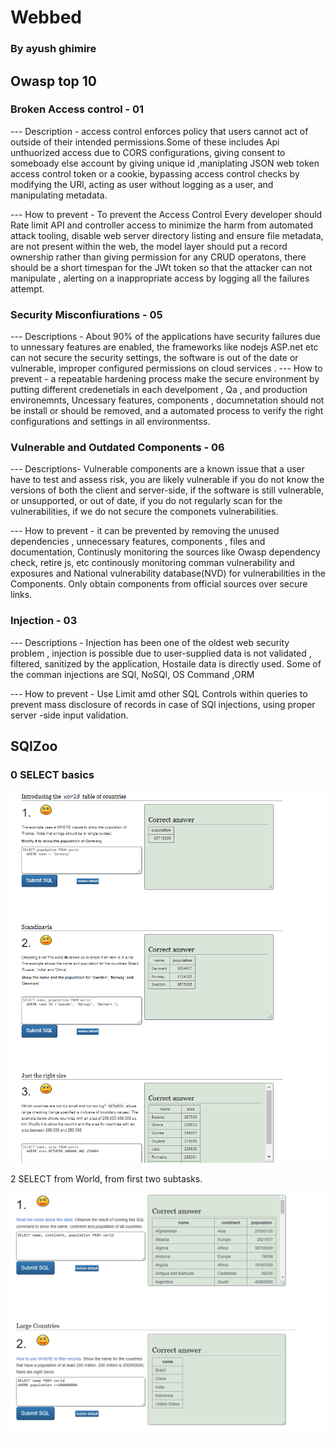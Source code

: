 # Webbed 
### By ayush ghimire


## Owasp top 10

### Broken Access control - 01
--- Description - access control enforces policy that users cannot act of outside of their intended permissions.Some of these includes Api unthuorized access due to CORS configurations, giving consent to someboady else account by giving unique id ,maniplating JSON web token access control token or a cookie, bypassing access control checks by modifying the URl, acting as user without logging as a user, and manipulating metadata.

--- How to prevent - To prevent the Access Control Every developer should Rate limit API and controller access to minimize the harm from automated attack tooling, disable web server directory listing and ensure file metadata, are not present within the web, the model layer should put a record ownership rather than giving permission for any CRUD operatons, there should be a short timespan for the JWt token so that the attacker can not manipulate , alerting on a inappropriate access by logging all the failures attempt.


### Security Misconfiurations - 05
---  Descriptions - About 90% of the applications have security failures due to unnessary features are enabled, the frameworks like nodejs  ASP.net etc can not secure the security settings, the software is out of the date or vulnerable, improper configured permissions on cloud services .
--- How to prevent - a repeatable hardening process make the secure environment by putting different credenetials in each develpoment , Qa , and production environemnts, Uncessary features, components , documnetation should not be install or should be removed, and a automated process to verify the right configurations and settings in all environmentss.

### Vulnerable and Outdated Components - 06
--- Descriptions- Vulnerable components are a known issue that a user have to test and assess risk, you are likely vulnerable if you do not know the versions of both the client and server-side, if the software is still vulnerable, or unsupported, or out of date, if you do not regularly scan for the vulnerabilities, if we do not secure the componets vulnerabilities. 

--- How to prevent - it can be prevented by removing the unused dependencies , unnecessary features, components , files and documentation, Continusly monitoring the sources like Owasp dependency check, retire js, etc continously monitoring comman vulnerability and exposures and National vulnerability database(NVD) for vulnerabilities in the Components. Only obtain components from official sources over secure links. 

### Injection - 03
--- Descriptions - Injection has been one of the oldest web security problem , injection is possible due to user-supplied data is not validated , filtered, sanitized by the application, Hostaile data is directly used. Some of the comman injections are SQl, NoSQl, OS Command ,ORM

--- How to prevent - Use Limit amd other SQL Controls within queries to prevent mass disclosure of records in case of SQl injections, using proper server -side input validation.


## SQlZoo
### 0 SELECT basics

![Screenshot](SQL_problem_Solved.png)

2 SELECT from World, from first two subtasks.

![Screenshot](SQL_level_2.1.png)

